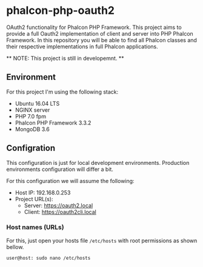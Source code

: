 # phalcon-php-oauth2
OAuth2 functionality for Phalcon PHP Framework.
This project aims to provide a full Oauth2 implementation of client and server into PHP Phalcon Framework.
In this repository you will be able to find all Phalcon classes and their respective implementations in full Phalcon applications.

** NOTE: This project is still in developemnt. **

## Environment ##
For this project I'm using the following stack:
* Ubuntu 16.04 LTS
* NGINX server
* PHP 7.0 fpm
* Phalcon PHP Framework 3.3.2 
* MongoDB 3.6 

## Configration ##
This configuration is just for local development environments. Production environments configuration will differ a bit.

For this configuration we will assume the following:
* Host IP: 192.168.0.253
* Project URL(s):
  * Server: https://oauth2.local
  * Client: https://oauth2cli.local

### Host names (URLs) ###
For this, just open your hosts file `/etc/hosts` with root permissions as shown bellow.
```bash
user@host: sudo nano /etc/hosts
```




